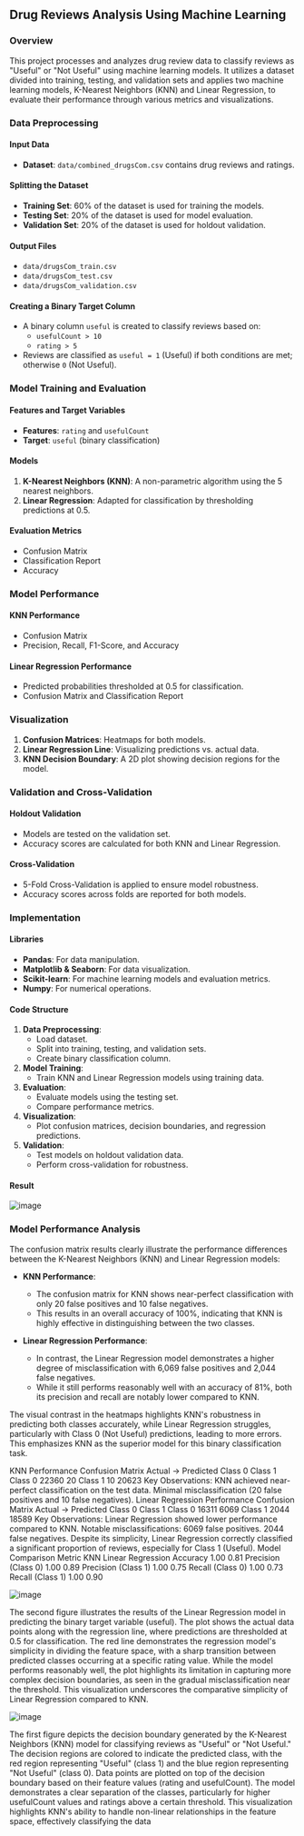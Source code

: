 ## Drug Reviews Analysis Using Machine Learning

### Overview
This project processes and analyzes drug review data to classify reviews as "Useful" or "Not Useful" using machine learning models. It utilizes a dataset divided into training, testing, and validation sets and applies two machine learning models, K-Nearest Neighbors (KNN) and Linear Regression, to evaluate their performance through various metrics and visualizations.

### Data Preprocessing
#### Input Data
- **Dataset**: `data/combined_drugsCom.csv` contains drug reviews and ratings.

#### Splitting the Dataset
- **Training Set**: 60% of the dataset is used for training the models.
- **Testing Set**: 20% of the dataset is used for model evaluation.
- **Validation Set**: 20% of the dataset is used for holdout validation.

#### Output Files
- `data/drugsCom_train.csv`
- `data/drugsCom_test.csv`
- `data/drugsCom_validation.csv`

#### Creating a Binary Target Column
- A binary column `useful` is created to classify reviews based on:
  - `usefulCount > 10`
  - `rating > 5`
- Reviews are classified as `useful = 1` (Useful) if both conditions are met; otherwise `0` (Not Useful).

### Model Training and Evaluation
#### Features and Target Variables
- **Features**: `rating` and `usefulCount`
- **Target**: `useful` (binary classification)

#### Models
1. **K-Nearest Neighbors (KNN)**: A non-parametric algorithm using the 5 nearest neighbors.
2. **Linear Regression**: Adapted for classification by thresholding predictions at 0.5.

#### Evaluation Metrics
- Confusion Matrix
- Classification Report
- Accuracy

### Model Performance
#### KNN Performance
- Confusion Matrix
- Precision, Recall, F1-Score, and Accuracy

#### Linear Regression Performance
- Predicted probabilities thresholded at 0.5 for classification.
- Confusion Matrix and Classification Report

### Visualization
1. **Confusion Matrices**: Heatmaps for both models.
2. **Linear Regression Line**: Visualizing predictions vs. actual data.
3. **KNN Decision Boundary**: A 2D plot showing decision regions for the model.

### Validation and Cross-Validation
#### Holdout Validation
- Models are tested on the validation set.
- Accuracy scores are calculated for both KNN and Linear Regression.

#### Cross-Validation
- 5-Fold Cross-Validation is applied to ensure model robustness.
- Accuracy scores across folds are reported for both models.

### Implementation
#### Libraries
- **Pandas**: For data manipulation.
- **Matplotlib & Seaborn**: For data visualization.
- **Scikit-learn**: For machine learning models and evaluation metrics.
- **Numpy**: For numerical operations.

#### Code Structure
1. **Data Preprocessing**:
   - Load dataset.
   - Split into training, testing, and validation sets.
   - Create binary classification column.
2. **Model Training**:
   - Train KNN and Linear Regression models using training data.
3. **Evaluation**:
   - Evaluate models using the testing set.
   - Compare performance metrics.
4. **Visualization**:
   - Plot confusion matrices, decision boundaries, and regression predictions.
5. **Validation**:
   - Test models on holdout validation data.
   - Perform cross-validation for robustness.

#### Result 
 ![image](https://github.com/user-attachments/assets/06d43564-0545-4bb7-abb0-000a662ecd59)



### Model Performance Analysis

The confusion matrix results clearly illustrate the performance differences between the K-Nearest Neighbors (KNN) and Linear Regression models:

- **KNN Performance**:
  - The confusion matrix for KNN shows near-perfect classification with only 20 false positives and 10 false negatives.
  - This results in an overall accuracy of 100%, indicating that KNN is highly effective in distinguishing between the two classes.

- **Linear Regression Performance**:
  - In contrast, the Linear Regression model demonstrates a higher degree of misclassification with 6,069 false positives and 2,044 false negatives.
  - While it still performs reasonably well with an accuracy of 81%, both its precision and recall are notably lower compared to KNN.

The visual contrast in the heatmaps highlights KNN's robustness in predicting both classes accurately, while Linear Regression struggles, particularly with Class 0 (Not Useful) predictions, leading to more errors. This emphasizes KNN as the superior model for this binary classification task.

KNN Performance
Confusion Matrix
Actual → Predicted Class 0 Class 1
Class 0 22360 20
Class 1 10 20623
Key Observations:
KNN achieved near-perfect classification on the test data.
Minimal misclassification (20 false positives and 10 false negatives).
Linear Regression Performance
Confusion Matrix
Actual → Predicted Class 0 Class 1
Class 0 16311 6069
Class 1 2044 18589
Key Observations:
Linear Regression showed lower performance compared to KNN.
Notable misclassifications:
6069 false positives.
2044 false negatives.
Despite its simplicity, Linear Regression correctly classified a significant proportion of reviews, especially for
Class 1 (Useful).
Model Comparison
Metric KNN Linear Regression
Accuracy 1.00 0.81
Precision (Class 0) 1.00 0.89
Precision (Class 1) 1.00 0.75
Recall (Class 0) 1.00 0.73
Recall (Class 1) 1.00 0.90 

 ![image](https://github.com/user-attachments/assets/6ed454d1-233b-4f44-98ae-2faa75c3c429)
 
The second figure illustrates the results of the Linear Regression model in predicting the binary target
variable (useful). The plot shows the actual data points along with the regression line, where predictions are
thresholded at 0.5 for classification. The red line demonstrates the regression model's simplicity in dividing the
feature space, with a sharp transition between predicted classes occurring at a specific rating value. While the
model performs reasonably well, the plot highlights its limitation in capturing more complex decision
boundaries, as seen in the gradual misclassification near the threshold. This visualization underscores the
comparative simplicity of Linear Regression compared to KNN.


![image](https://github.com/user-attachments/assets/4df907d2-b7d4-401b-a48a-437ff86eea8e)

The first figure depicts the decision boundary generated by the K-Nearest Neighbors (KNN) model for
classifying reviews as "Useful" or "Not Useful." The decision regions are colored to indicate the predicted class,
with the red region representing "Useful" (class 1) and the blue region representing "Not Useful" (class 0). Data
points are plotted on top of the decision boundary based on their feature values (rating and usefulCount).
The model demonstrates a clear separation of the classes, particularly for higher usefulCount values and
ratings above a certain threshold. This visualization highlights KNN's ability to handle non-linear relationships
in the feature space, effectively classifying the data

 
